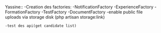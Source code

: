 Yassine::
    -Creation des factories:
                -NotificationFactory
                -ExperienceFactory
                -FormationFactory
                -TestFactory
                -DocumentFactory
    -enable public file uploads via storage disk (php artisan storage:link)



    -test des api(get candidate list)